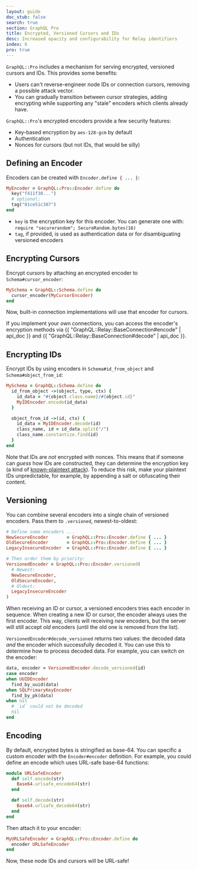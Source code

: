 ```yaml
---
layout: guide
doc_stub: false
search: true
section: GraphQL Pro
title: Encrypted, Versioned Cursors and IDs
desc: Increased opacity and configurability for Relay identifiers
index: 6
pro: true
---
```


`GraphQL::Pro` includes a mechanism for serving encrypted, versioned cursors and IDs.  This provides some benefits:

- Users can't reverse-engineer node IDs or connection cursors, removing a possible attack vector.
- You can gradually transition between cursor strategies, adding encrypting while supporting any "stale" encoders which clients already have.

`GraphQL::Pro`'s encrypted encoders provide a few security features:

- Key-based encryption by `aes-128-gcm` by default
- Authentication
- Nonces for cursors (but not IDs, that would be silly)

## Defining an Encoder

Encoders can be created with `Encoder.define { ... }`:

```ruby
MyEncoder = GraphQL::Pro::Encoder.define do
  key("f411f30...")
  # optional:
  tag("81ce51c307")
end
```

- `key` is the encryption key for this encoder. You can generate one with: `require "securerandom"; SecureRandom.bytes(16)`
- `tag`, if provided, is used as authentication data or for disambiguating versioned encoders

## Encrypting Cursors

Encrypt cursors by attaching an encrypted encoder to `Schema#cursor_encoder`:

```ruby
MySchema = GraphQL::Schema.define do
  cursor_encoder(MyCursorEncoder)
end
```

Now, built-in connection implementations will use that encoder for cursors.

If you implement your own connections, you can access the encoder's encryption methods via {{ "GraphQL::Relay::BaseConnection#encode" | api_doc }} and {{ "GraphQL::Relay::BaseConnection#decode" | api_doc }}.


## Encrypting IDs

Encrypt IDs by using encoders in `Schema#id_from_object` and `Schema#object_from_id`:

```ruby
MySchema = GraphQL::Schema.define do
  id_from_object ->(object, type, ctx) {
    id_data = "#{object.class.name}/#{object.id}"
    MyIDEncoder.encode(id_data)
  }

  object_from_id ->(id, ctx) {
    id_data = MyIDEncoder.decode(id)
    class_name, id = id_data.split("/")
    class_name.constantize.find(id)
  }
end
```

Note that IDs are _not_ encrypted with nonces. This means that if someone can _guess_ how IDs are constructed, they can determine the encryption key (a kind of [known-plaintext attack](https://en.wikipedia.org/wiki/Known-plaintext_attack)). To reduce this risk, make your plaintext IDs unpredictable, for example, by appending a salt or obfuscating their content.

## Versioning

You can combine several encoders into a single chain of versioned encoders. Pass them to `.versioned`, newest-to-oldest:

```ruby
# Define some encoders ...
NewSecureEncoder       = GraphQL::Pro::Encoder.define { ... }
OldSecureEncoder       = GraphQL::Pro::Encoder.define { ... }
LegacyInsecureEncoder  = GraphQL::Pro::Encoder.define { ... }

# Then order them by priority:
VersionedEncoder = GraphQL::Pro::Encoder.versioned(
  # Newest:
  NewSecureEncoder,
  OldSecureEncoder,
  # Oldest:
  LegacyInsecureEncoder
)
```

When receiving an ID or cursor, a versioned encoders tries each encoder in sequence. When creating a new ID or cursor, the encoder always uses the first encoder. This way, clients will receiving _new_ encoders, but the server will still accept _old_ encoders (until the old one is removed from the list).

`VersionedEncoder#decode_versioned` returns two values: the decoded data _and_ the encoder which successfully decoded it. You can use this to determine how to process decoded data. For example, you can switch on the encoder:

```ruby
data, encoder = VersionedEncoder.decode_versioned(id)
case encoder
when UUIDEncoder
  find_by_uuid(data)
when SQLPrimaryKeyEncoder
  find_by_pk(data)
when nil
  # `id` could not be decoded
  nil
end
```

## Encoding

By default, encrypted bytes is stringified as base-64. You can specific a custom encoder with the `Encoder#encoder` definition. For example, you could define an encode which uses URL-safe base-64 functions:

```ruby
module URLSafeEncoder
  def self.encode(str)
    Base64.urlsafe_encode64(str)
  end

  def self.decode(str)
    Base64.urlsafe_decode64(str)
  end
end
```

Then attach it to your encoder:

```ruby
MyURLSafeEncoder = GraphQL::Pro::Encoder.define do
  encoder URLSafeEncoder
end
```

Now, these node IDs and cursors will be URL-safe!
